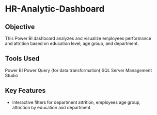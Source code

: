 # HR-Analytic-Dashboard

## Objective
This Power BI dashboard analyzes and visualize employees performance and attrition based on education level, age group, and department.

## Tools Used
Power BI
Power Query (for data transformation)
SQL Server Management Studio

## Key Features
- Interactive filters for department attrition, employees age group, attriction by education and department.
